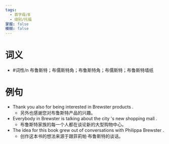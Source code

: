 ```yaml
---
tags:
  - 首字母/B
  - 级别/托福
掌握: false
模糊: false
---
```

# 词义
- #词性/n  布鲁斯特；布儒斯特角；布鲁斯特角；布儒斯特；布鲁斯特墙纸
# 例句
- Thank you also for being interested in Brewster products .
	- 另外也感谢您对布鲁斯特产品的兴趣。
- Everybody in Brewster is talking about the city 's new shopping mall .
	- 布鲁斯特家族的每一个人都在谈论新的大型购物中心。
- The idea for this book grew out of conversations with Philippa Brewster .
	- 创作这本书的想法来源于跟菲莉帕·布鲁斯特的谈话。

